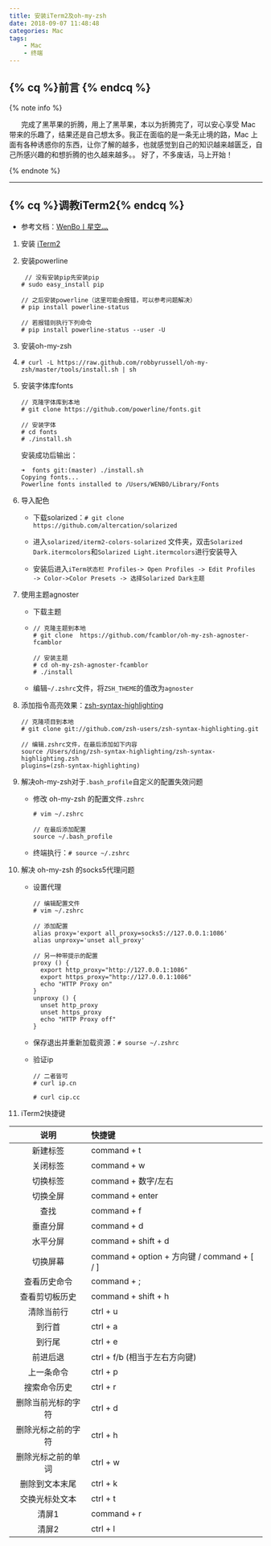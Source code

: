 ```yaml
---
title: 安装iTerm2及oh-my-zsh
date: 2018-09-07 11:48:48
categories: Mac
tags:
    - Mac
    - 终端
---
```




## {% cq %}前言 {% endcq %}

{% note info %}

&nbsp;&nbsp;&nbsp;&nbsp;&nbsp;&nbsp;完成了黑苹果的折腾，用上了黑苹果，本以为折腾完了，可以安心享受 Mac 带来的乐趣了，结果还是自己想太多。我正在面临的是一条无止境的路，Mac 上面有各种诱惑你的东西，让你了解的越多，也就感觉到自己的知识越来越匮乏，自己所感兴趣的和想折腾的也久越来越多。。 好了，不多废话，马上开始！

{% endnote %}

<!-- more -->

---

## {% cq %}调教iTerm2{% endcq %}

* 参考文档：[WenBo丨星空灬](https://juejin.im/post/5a815edd5188251c85636034) 

1. 安装 [iTerm2](https://www.iterm2.com/downloads.html)

2. 安装powerline

   ```shell
   	// 没有安装pip先安装pip
   # sudo easy_install pip
   
   // 之后安装powerline（这里可能会报错，可以参考问题解决）
   # pip install powerline-status
   
   // 若报错则执行下列命令
   # pip install powerline-status --user -U
   ```

3. 安装oh-my-zsh

4. ```shell
   # curl -L https://raw.github.com/robbyrussell/oh-my-zsh/master/tools/install.sh | sh
   
   ```



5. 安装字体库fonts

   ```shell
   // 克隆字体库到本地
   # git clone https://github.com/powerline/fonts.git
   
   // 安装字体
   # cd fonts
   # ./install.sh
   
   ```

   安装成功后输出：

   ```shell
   ➜  fonts git:(master) ./install.sh
   Copying fonts...
   Powerline fonts installed to /Users/WENBO/Library/Fonts
   
   ```

6. 导入配色

   * 下载solarized：`# git clone https://github.com/altercation/solarized`

   * 进入`solarized/iterm2-colors-solarized` 文件夹，双击`Solarized Dark.itermcolors`和`Solarized Light.itermcolors`进行安装导入

   * 安装后进入`iTerm状态栏 Profiles-> Open Profiles -> Edit Profiles -> Color->Color Presets -> 选择Solarized Dark主题` 

7. 使用主题agnoster

   * 下载主题

   * ```shell
     // 克隆主题到本地
     # git clone  https://github.com/fcamblor/oh-my-zsh-agnoster-fcamblor
     
     // 安装主题
     # cd oh-my-zsh-agnoster-fcamblor
     # ./install
     
     ```

   * 编辑`~/.zshrc`文件，将`ZSH_THEME`的值改为`agnoster`

8. 添加指令高亮效果：[zsh-syntax-highlighting](https://link.juejin.im/?target=https%3A%2F%2Fgithub.com%2Fzsh-users%2Fzsh-syntax-highlighting)

    ```shell
    // 克隆项目到本地
    # git clone git://github.com/zsh-users/zsh-syntax-highlighting.git
    
    // 编辑.zshrc文件，在最后添加如下内容
    source /Users/ding/zsh-syntax-highlighting/zsh-syntax-highlighting.zsh
    plugins=(zsh-syntax-highlighting)
    
    ```

9. 解决oh-my-zsh对于`.bash_profile`自定义的配置失效问题

   * 修改 oh-my-zsh 的配置文件`.zshrc`

     ```shell
     # vim ~/.zshrc
     
     // 在最后添加配置
     source ~/.bash_profile
     
     ```

   * 终端执行：`# source ~/.zshrc`

10. 解决 oh-my-zsh 的socks5代理问题

    * 设置代理

      ```shell
      // 编辑配置文件
      # vim ~/.zshrc

      // 添加配置
      alias proxy='export all_proxy=socks5://127.0.0.1:1086'
      alias unproxy='unset all_proxy'

      // 另一种带提示的配置
      proxy () {
        export http_proxy="http://127.0.0.1:1086"
        export https_proxy="http://127.0.0.1:1086"
        echo "HTTP Proxy on"
      }
      unproxy () {
        unset http_proxy
        unset https_proxy
        echo "HTTP Proxy off"
      }

      ```

    * 保存退出并重新加载资源：`# sourse ~/.zshrc`

    * 验证ip

      ```shell
      // 二者皆可
      # curl ip.cn

      # curl cip.cc
      ```

11. iTerm2快捷键

|        说明        | 快捷键                                       |
| :----------------: | :------------------------------------------- |
|      新建标签      | command + t                                  |
|      关闭标签      | command + w                                  |
|      切换标签      | command + 数字/左右                          |
|      切换全屏      | command + enter                              |
|        查找        | command + f                                  |
|      垂直分屏      | command + d                                  |
|      水平分屏      | command + shift + d                          |
|      切换屏幕      | command + option + 方向键 /  command + [ / ] |
|    查看历史命令    | command + ;                                  |
|   查看剪切板历史   | command + shift + h                          |
|     清除当前行     | ctrl + u                                     |
|       到行首       | ctrl + a                                     |
|       到行尾       | ctrl + e                                     |
|      前进后退      | ctrl + f/b (相当于左右方向键)                |
|     上一条命令     | ctrl + p                                     |
|    搜索命令历史    | ctrl + r                                     |
| 删除当前光标的字符 | ctrl + d                                     |
| 删除光标之前的字符 | ctrl + h                                     |
| 删除光标之前的单词 | ctrl + w                                     |
|   删除到文本末尾   | ctrl + k                                     |
|   交换光标处文本   | ctrl + t                                     |
|       清屏1        | command + r                                  |
|       清屏2        | ctrl + l                                     |

